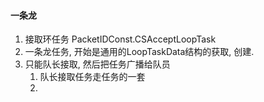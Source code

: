 #### 一条龙 

1. 接取环任务  PacketIDConst.CSAcceptLoopTask
2. 一条龙任务,   开始是通用的LoopTaskData结构的获取, 创建.
3. 只能队长接取, 然后把任务广播给队员
   1.  队长接取任务走任务的一套
   2. 